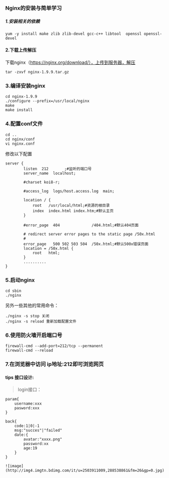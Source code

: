 ### Nginx的安装与简单学习
##### 1.安装相关的依赖
```
yum -y install make zlib zlib-devel gcc-c++ libtool  openssl openssl-devel
```
#### 2.下载上传解压
下载nginx（https://nginx.org/download/），上传到服务器，解压
```
tar -zxvf nginx-1.9.9.tar.gz
```
### 3.编译安装nginx
```
cd nginx-1.9.9
./configure --prefix=/usr/local/nginx
make
make install
```
### 4.配置conf文件
```
cd ..
cd nginx/conf
vi nginx.conf
```
修改以下配置
```
server {
        listen	212       ;#监听的端口号
        server_name  localhost;

        #charset koi8-r;

        #access_log  logs/host.access.log  main;

        location / {
            root   /usr/local/html;#资源的根目录
            index  index.html index.htm;#默认主页
        }

        #error_page  404              /404.html;#默认404页面

        # redirect server error pages to the static page /50x.html
        #
        error_page   500 502 503 504  /50x.html;#默认500x错误页面
        location = /50x.html {
            root   html;
        }
        ..........
}
```
### 5.启动nginx
```
cd sbin
./nginx
```
另外一些其他的常用命令：
```
./nginx -s stop 关闭
./nginx -s reload 重新加载配置文件
```

### 6.使用防火墙开启端口号
```
firewall-cmd --add-port=212/tcp --permanent
firewall-cmd --reload
```

### 7.在浏览器中访问 ip地址:212即可浏览网页
#### tips 接口设计:
> login接口：
```
param{
    username:xxx
    pasword:xxx
}

back{
    code:1|0|-1
    msg:"succes"|"failed"
    date:{
        avatar:"xxxx.png"
        password:xx
        age:19
    }
}

![image](http://img4.imgtn.bdimg.com/it/u=2503911009,288538861&fm=26&gp=0.jpg)